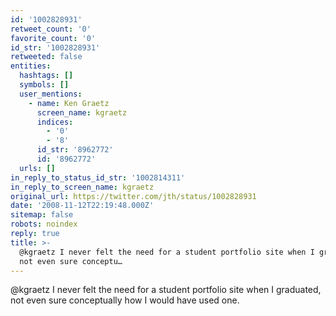 ```yaml
---
id: '1002828931'
retweet_count: '0'
favorite_count: '0'
id_str: '1002828931'
retweeted: false
entities:
  hashtags: []
  symbols: []
  user_mentions:
    - name: Ken Graetz
      screen_name: kgraetz
      indices:
        - '0'
        - '8'
      id_str: '8962772'
      id: '8962772'
  urls: []
in_reply_to_status_id_str: '1002814311'
in_reply_to_screen_name: kgraetz
original_url: https://twitter.com/jth/status/1002828931
date: '2008-11-12T22:19:48.000Z'
sitemap: false
robots: noindex
reply: true
title: >-
  @kgraetz I never felt the need for a student portfolio site when I graduated,
  not even sure conceptu…
---
```


@kgraetz I never felt the need for a student portfolio site when I graduated, not even sure conceptually how I would have used one.